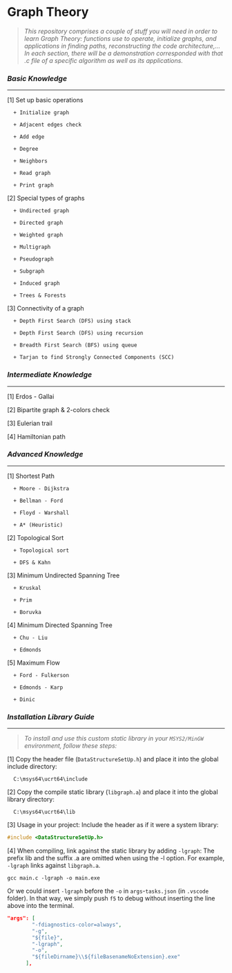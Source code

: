 # **Graph Theory**

> _This repository comprises a couple of stuff you will need in order to learn _Graph Theory_: functions use to operate, initialize graphs, and applications in finding paths, reconstructing the code architecture,... In each section, there will be a demonstration corresponded with that .c file of a specific algorithm as well as its applications._

### ***Basic Knowledge***
---

[1] Set up basic operations

      + Initialize graph

      + Adjacent edges check

      + Add edge

      + Degree

      + Neighbors

      + Read graph

      + Print graph

[2] Special types of graphs
      
      + Undirected graph

      + Directed graph

      + Weighted graph

      + Multigraph 

      + Pseudograph

      + Subgraph

      + Induced graph

      + Trees & Forests

[3] Connectivity of a graph
      
      + Depth First Search (DFS) using stack

      + Depth First Search (DFS) using recursion

      + Breadth First Search (BFS) using queue

      + Tarjan to find Strongly Connected Components (SCC)

### ***Intermediate Knowledge***
---

[1] Erdos - Gallai

[2] Bipartite graph & 2-colors check

[3] Eulerian trail 

[4] Hamiltonian path 

### ***Advanced Knowledge***
---

[1] Shortest Path

      + Moore - Dijkstra

      + Bellman - Ford

      + Floyd - Warshall

      + A* (Heuristic)

[2] Topological Sort

      + Topological sort

      + DFS & Kahn

[3] Minimum Undirected Spanning Tree

      + Kruskal

      + Prim

      + Boruvka

[4] Minimum Directed Spanning Tree

      + Chu - Liu

      + Edmonds

[5] Maximum Flow

      + Ford - Fulkerson

      + Edmonds - Karp

      + Dinic

### ***Installation Library Guide***
---

> _To install and use this custom static library in your `MSYS2/MinGW` environment, follow these steps:_

[1] Copy the header file (`DataStructureSetUp.h`) and place it into the global include directory:  

      C:\msys64\ucrt64\include


[2] Copy the compile static library (`libgraph.a`) and place it into the global library directory:  

      C:\msys64\ucrt64\lib


[3] Usage in your project: Include the header as if it were a system library:  
```c
#include <DataStructureSetUp.h>
```

[4] When compiling, link against the static library by adding `-lgraph`: The prefix lib and the suffix .a are omitted when using the -l option. For example, `-lgraph` links against `libgraph.a`.
```shell
gcc main.c -lgraph -o main.exe
```
Or we could insert `-lgraph` before the `-o` in `args`-`tasks.json` (in `.vscode` folder). In that way, we simply push `f5` to debug without inserting the line above into the terminal.
```json
"args": [
        "-fdiagnostics-color=always",
        "-g",
        "${file}",
        "-lgraph",
        "-o",
        "${fileDirname}\\${fileBasenameNoExtension}.exe"
      ],
```